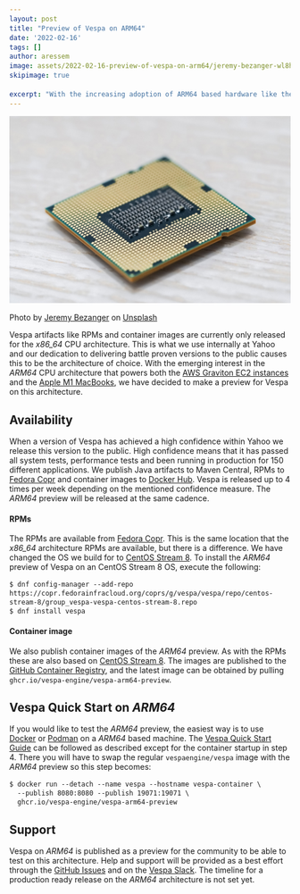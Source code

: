 ```yaml
---
layout: post
title: "Preview of Vespa on ARM64"
date: '2022-02-16'
tags: []
author: aressem 
image: assets/2022-02-16-preview-of-vespa-on-arm64/jeremy-bezanger-wl8hZoJBSU8-unsplash.jpg
skipimage: true

excerpt: "With the increasing adoption of ARM64 based hardware like the AWS Graviton and Apple M1 MacBooks we are making a preview of Vespa available for this architecture."
---
```


<img src="/assets/2022-02-16-preview-of-vespa-on-arm64/jeremy-bezanger-wl8hZoJBSU8-unsplash.jpg"/>
<p class="image-credit">
Photo by <a href="https://unsplash.com/@unarchive?utm_source=unsplash&utm_medium=referral&utm_content=creditCopyText">Jeremy Bezanger</a> on <a href="https://unsplash.com/s/photos/cpu?utm_source=unsplash&utm_medium=referral&utm_content=creditCopyText">Unsplash</a>
</p>

Vespa artifacts like RPMs and container images are currently only released for the *x86_64* CPU architecture. This is what we use internally at Yahoo and our dedication to delivering battle proven versions to the public causes this to be the architecture of choice. With the emerging interest in the *ARM64* CPU architecture that powers both the [AWS Graviton EC2 instances](https://aws.amazon.com/ec2/graviton/) and the [Apple M1 MacBooks](https://www.apple.com/macbook-pro/), we have decided to make a preview for Vespa on this architecture.

## Availability
When a version of Vespa has achieved a high confidence within Yahoo we release this version to the public. High confidence means that it has passed all system tests, performance tests and been running in production for 150 different applications. We publish Java artifacts to Maven Central, RPMs to [Fedora Copr](https://copr.fedorainfracloud.org/coprs/g/vespa/vespa/) and container images to [Docker Hub](https://hub.docker.com/r/vespaengine/vespa/). Vespa is released up to 4 times per week depending on the mentioned confidence measure. The *ARM64* preview will be released at the same cadence.

#### RPMs
The RPMs are available from [Fedora Copr](https://copr.fedorainfracloud.org/coprs/g/vespa/vespa/). This is the same location that the *x86_64* architecture RPMs are available, but there is a difference. We have changed the OS we build for to [CentOS Stream 8](https://www.centos.org/centos-stream/). To install the *ARM64* preview of Vespa on an CentOS Stream 8 OS, execute the following:
```
$ dnf config-manager --add-repo https://copr.fedorainfracloud.org/coprs/g/vespa/vespa/repo/centos-stream-8/group_vespa-vespa-centos-stream-8.repo
$ dnf install vespa
```

#### Container image
We also publish container images of the *ARM64* preview.
As with the RPMs these are also based on [CentOS Stream 8](https://www.centos.org/centos-stream/).
The images are published to the
<a href="https://docs.github.com/en/packages/working-with-a-github-packages-registry/working-with-the-container-registry" data-proofer-ignore>GitHub Container Registry</a>,
and the latest image can be obtained by pulling `ghcr.io/vespa-engine/vespa-arm64-preview`.

## Vespa Quick Start on *ARM64*
If you would like to test the *ARM64* preview, the easiest way is to use [Docker](https://docker.io) or [Podman](https://podman.io) on a *ARM64* based machine. The [Vespa Quick Start Guide](https://docs.vespa.ai/en/vespa-quick-start.html)
can be followed as described except for the container startup in step 4. There you will have to swap the regular `vespaengine/vespa` image with the *ARM64* preview so this step becomes:
```
$ docker run --detach --name vespa --hostname vespa-container \
  --publish 8080:8080 --publish 19071:19071 \
  ghcr.io/vespa-engine/vespa-arm64-preview
```

## Support
Vespa on *ARM64* is published as a preview for the community to be able to test on this architecture.
Help and support will be provided as a best effort through the [GitHub Issues](https://github.com/vespa-engine/vespa/issues)
and on the [Vespa Slack](http://slack.vespa.ai).
The timeline for a production ready release on the *ARM64* architecture is not set yet.
